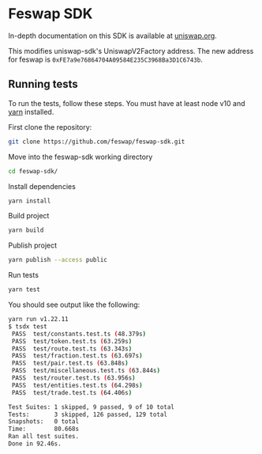 # Feswap SDK

In-depth documentation on this SDK is available at [uniswap.org](https://uniswap.org/docs/v2/SDK/getting-started/).

This modifies uniswap-sdk's UniswapV2Factory address. The new address for feswap is  `0xFE7a9e76864704A09584E235C3968Ba3D1C6743b`.

## Running tests

To run the tests, follow these steps. You must have at least node v10 and [yarn](https://yarnpkg.com/) installed.

First clone the repository:

```sh
git clone https://github.com/feswap/feswap-sdk.git
```

Move into the feswap-sdk working directory

```sh
cd feswap-sdk/
```

Install dependencies

```sh
yarn install
```

Build project

```sh
yarn build
```
Publish project

```sh
yarn publish --access public
```

Run tests

```sh
yarn test
```

You should see output like the following:

```sh
yarn run v1.22.11
$ tsdx test
 PASS  test/constants.test.ts (48.379s)
 PASS  test/token.test.ts (63.259s)
 PASS  test/route.test.ts (63.343s)
 PASS  test/fraction.test.ts (63.697s)
 PASS  test/pair.test.ts (63.848s)
 PASS  test/miscellaneous.test.ts (63.844s)
 PASS  test/router.test.ts (63.956s)
 PASS  test/entities.test.ts (64.298s)
 PASS  test/trade.test.ts (64.406s)

Test Suites: 1 skipped, 9 passed, 9 of 10 total
Tests:       3 skipped, 126 passed, 129 total
Snapshots:   0 total
Time:        80.668s
Ran all test suites.
Done in 92.46s.
```
